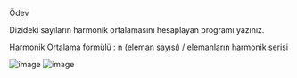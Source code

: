 Ödev


Dizideki sayıların harmonik ortalamasını hesaplayan programı yazınız.



Harmonik Ortalama formülü : n (eleman sayısı) / elemanların harmonik serisi

![image](https://user-images.githubusercontent.com/83539143/133085268-6b3e3131-6433-48a3-baca-87191221775d.png)
![image](https://user-images.githubusercontent.com/83539143/133085530-b3cc500e-eb88-466b-aa7c-be40fdf18d25.png)



